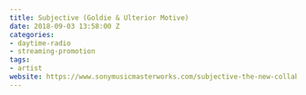 ```yaml
---
title: Subjective (Goldie & Ulterior Motive)
date: 2018-09-03 13:58:00 Z
categories:
- daytime-radio
- streaming-promotion
tags:
- artist
website: https://www.sonymusicmasterworks.com/subjective-the-new-collaboration-between-goldie-james-davidson-releases-first-single-inkolelo/
---
```


